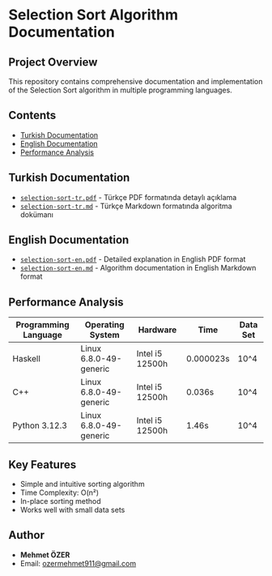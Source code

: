 # Selection Sort Algorithm Documentation

## Project Overview
This repository contains comprehensive documentation and implementation of the Selection Sort algorithm in multiple programming languages.

## Contents
- [Turkish Documentation](#turkish-documentation)
- [English Documentation](#english-documentation)
- [Performance Analysis](#performance-analysis)

## Turkish Documentation
- [`selection-sort-tr.pdf`](Selection-Sort-Algorithm-TR.pdf) - Türkçe PDF formatında detaylı açıklama
- [`selection-sort-tr.md`](Selection-Sort-Algorithm-TR.md) - Türkçe Markdown formatında algoritma dokümanı

## English Documentation
- [`selection-sort-en.pdf`](Selection-Sort-Algorithm-EN.pdf) - Detailed explanation in English PDF format
- [`selection-sort-en.md`](Selection-Sort-Algorithm-EN.md) - Algorithm documentation in English Markdown format

## Performance Analysis

| Programming Language | Operating System | Hardware | Time | Data Set |
|---------------------|------------------|----------|------|----------|
| Haskell | Linux 6.8.0-49-generic | Intel i5 12500h | 0.000023s | 10^4 |
| C++ | Linux 6.8.0-49-generic | Intel i5 12500h | 0.036s | 10^4 |
| Python 3.12.3 | Linux 6.8.0-49-generic | Intel i5 12500h | 1.46s | 10^4 |

## Key Features
- Simple and intuitive sorting algorithm
- Time Complexity: O(n²)
- In-place sorting method
- Works well with small data sets

## Author
- **Mehmet ÖZER**
- Email: ozermehmet911@gmail.com
